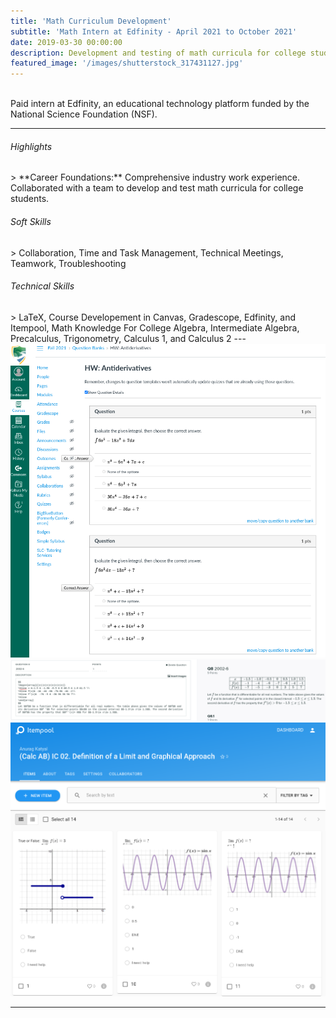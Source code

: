 ```yaml
---
title: 'Math Curriculum Development'
subtitle: 'Math Intern at Edfinity - April 2021 to October 2021'
date: 2019-03-30 00:00:00
description: Development and testing of math curricula for college students
featured_image: '/images/shutterstock_317431127.jpg'
---
```


<br>
Paid intern at Edfinity, an educational technology platform funded by the National Science Foundation (NSF).
<hr>
  
<h6> Highlights </h6>
> **Career Foundations:** Comprehensive industry work experience. Collaborated with a team to develop and test math curricula for college students.

<h6> Soft Skills </h6>
> Collaboration, Time and Task Management, Technical Meetings, Teamwork, Troubleshooting

<h6> Technical Skills </h6>
> LaTeX, Course Developement in Canvas, Gradescope, Edfinity, and Itempool, Math Knowledge For College Algebra, Intermediate Algebra, Precalculus, Trigonometry, Calculus 1, and Calculus 2
---


<div class="gallery" data-columns="1">
	<img src="/images/s2.png">
	<img src="/images/s1.PNG">
	<img src="/images/s3.PNG">
</div>

---

